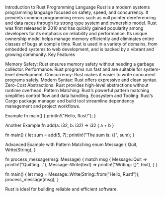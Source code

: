 Introduction to Rust Programming Language
Rust is a modern systems programming language focused on safety, speed, and concurrency. It prevents common programming errors such as null pointer dereferencing and data races through its strong type system and ownership model.
Rust was first released in 2010 and has quickly gained popularity among developers for its emphasis on reliability and performance. Its unique ownership model helps manage memory efficiently and eliminates entire classes of bugs at compile time. Rust is used in a variety of domains, from embedded systems to web development, and is backed by a vibrant and growing community.
Key Features

Memory Safety: Rust ensures memory safety without needing a garbage collector.
Performance: Rust programs run fast and are suitable for system-level development.
Concurrency: Rust makes it easier to write concurrent programs safely.
Modern Syntax: Rust offers expressive and clean syntax.
Zero-Cost Abstractions: Rust provides high-level abstractions without runtime overhead.
Pattern Matching: Rust’s powerful pattern matching simplifies control flow and data handling.
Ecosystem and Tooling: Rust’s Cargo package manager and build tool streamline dependency management and project workflows.

Example
fn main() {
    println!("Hello, Rust!");
}

Another Example
fn add(a: i32, b: i32) -> i32 {
    a + b
}

fn main() {
    let sum = add(5, 7);
    println!("The sum is: {}", sum);
}

Advanced Example with Pattern Matching
enum Message {
    Quit,
    Write(String),
}

fn process_message(msg: Message) {
    match msg {
        Message::Quit => println!("Quitting..."),
        Message::Write(text) => println!("Writing: {}", text),
    }
}

fn main() {
    let msg = Message::Write(String::from("Hello, Rust!"));
    process_message(msg);
}

Rust is ideal for building reliable and efficient software.
